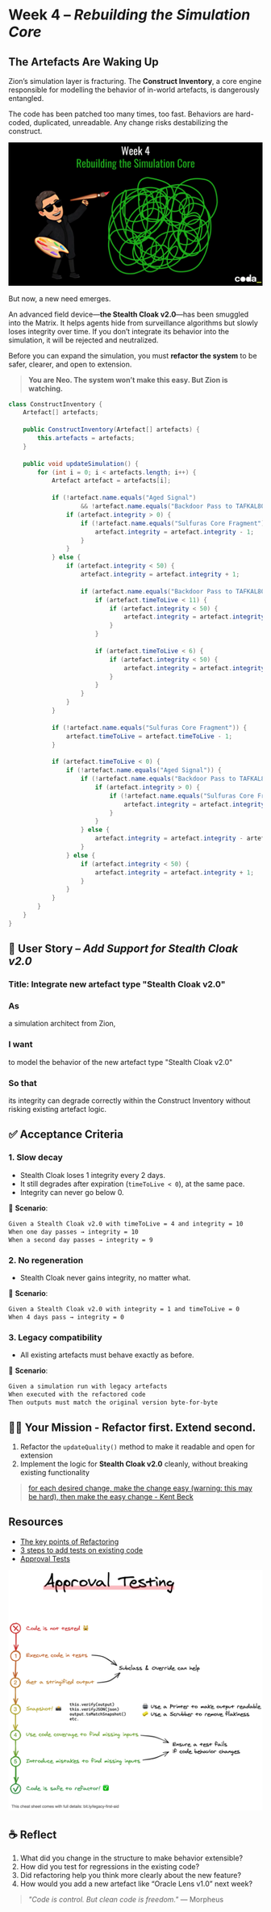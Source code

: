 # Week 4 – *Rebuilding the Simulation Core*

## The Artefacts Are Waking Up

Zion’s simulation layer is fracturing. The **Construct Inventory**, a core engine responsible for modelling the behavior of in-world artefacts, is dangerously entangled.

The code has been patched too many times, too fast. Behaviors are hard-coded, duplicated, unreadable. Any change risks destabilizing the construct.

![Week 4 - Rebuilding the Simulation Core](img/week04.webp)

But now, a new need emerges.

An advanced field device—**the Stealth Cloak v2.0**—has been smuggled into the Matrix. It helps agents hide from surveillance algorithms but slowly loses integrity over time. If you don’t integrate its behavior into the simulation, it will be rejected and neutralized.

Before you can expand the simulation, you must **refactor the system** to be safer, clearer, and open to extension.

> **You are Neo. The system won’t make this easy. But Zion is watching.**

```java
class ConstructInventory {
    Artefact[] artefacts;

    public ConstructInventory(Artefact[] artefacts) {
        this.artefacts = artefacts;
    }

    public void updateSimulation() {
        for (int i = 0; i < artefacts.length; i++) {
            Artefact artefact = artefacts[i];

            if (!artefact.name.equals("Aged Signal")
                    && !artefact.name.equals("Backdoor Pass to TAFKAL80ETC Protocol")) {
                if (artefact.integrity > 0) {
                    if (!artefact.name.equals("Sulfuras Core Fragment")) {
                        artefact.integrity = artefact.integrity - 1;
                    }
                }
            } else {
                if (artefact.integrity < 50) {
                    artefact.integrity = artefact.integrity + 1;

                    if (artefact.name.equals("Backdoor Pass to TAFKAL80ETC Protocol")) {
                        if (artefact.timeToLive < 11) {
                            if (artefact.integrity < 50) {
                                artefact.integrity = artefact.integrity + 1;
                            }
                        }

                        if (artefact.timeToLive < 6) {
                            if (artefact.integrity < 50) {
                                artefact.integrity = artefact.integrity + 1;
                            }
                        }
                    }
                }
            }

            if (!artefact.name.equals("Sulfuras Core Fragment")) {
                artefact.timeToLive = artefact.timeToLive - 1;
            }

            if (artefact.timeToLive < 0) {
                if (!artefact.name.equals("Aged Signal")) {
                    if (!artefact.name.equals("Backdoor Pass to TAFKAL80ETC Protocol")) {
                        if (artefact.integrity > 0) {
                            if (!artefact.name.equals("Sulfuras Core Fragment")) {
                                artefact.integrity = artefact.integrity - 1;
                            }
                        }
                    } else {
                        artefact.integrity = artefact.integrity - artefact.integrity;
                    }
                } else {
                    if (artefact.integrity < 50) {
                        artefact.integrity = artefact.integrity + 1;
                    }
                }
            }
        }
    }
}
```

## 🧾 User Story – *Add Support for Stealth Cloak v2.0*

### **Title**: Integrate new artefact type "Stealth Cloak v2.0"

### **As**

a simulation architect from Zion,

### **I want**

to model the behavior of the new artefact type "Stealth Cloak v2.0"

### **So that**

its integrity can degrade correctly within the Construct Inventory without risking existing artefact logic.

## ✅ Acceptance Criteria
### 1. Slow decay

* Stealth Cloak loses 1 integrity every 2 days.
* It still degrades after expiration (`timeToLive < 0`), at the same pace.
* Integrity can never go below 0.

🔬 **Scenario**:

```
Given a Stealth Cloak v2.0 with timeToLive = 4 and integrity = 10  
When one day passes → integrity = 10  
When a second day passes → integrity = 9  
```

### 2. No regeneration

* Stealth Cloak never gains integrity, no matter what.

🔬 **Scenario**:

```
Given a Stealth Cloak v2.0 with integrity = 1 and timeToLive = 0  
When 4 days pass → integrity = 0  
```

### 3. Legacy compatibility

* All existing artefacts must behave exactly as before.

🔬 **Scenario**:

```
Given a simulation run with legacy artefacts  
When executed with the refactored code  
Then outputs must match the original version byte-for-byte
```

## 🧑‍💻 Your Mission - Refactor first. Extend second.
1. Refactor the `updateQuality()` method to make it readable and open for extension
2. Implement the logic for **Stealth Cloak v2.0** cleanly, without breaking existing functionality

> [for each desired change, make the change easy (warning: this may be hard), then make the easy change - Kent Beck](https://x.com/KentBeck/status/250733358307500032?lang=fr)

## Resources
- [The key points of Refactoring](https://understandlegacycode.com/blog/key-points-of-refactoring/)
- [3 steps to add tests on existing code](https://understandlegacycode.com/blog/3-steps-to-add-tests-on-existing-code-when-you-have-short-deadlines/)
- [Approval Tests](https://approvaltests.com/)

![Approval Testing Cheat Sheet](img/approval-testing-cheatsheet.webp)

## ☕ Reflect

1. What did you change in the structure to make behavior extensible?
2. How did you test for regressions in the existing code?
3. Did refactoring help you think more clearly about the new feature?
4. How would you add a new artefact like “Oracle Lens v1.0” next week?

> *"Code is control. But clean code is freedom."*
> — Morpheus